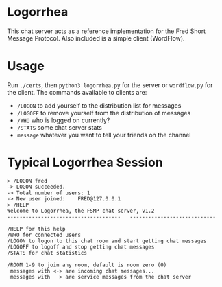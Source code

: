 # Logorrhea
This chat server acts as a reference implementation for the Fred Short Message Protocol.
Also included is a simple client (WordFlow).

# Usage
Run `./certs`, then `python3 logorrhea.py` for the server or `wordflow.py` for the client.
The commands available to clients are:
* `/LOGON` to add yourself to the distribution list for messages
* `/LOGOFF` to remove yourself from the distribution of messages
* `/WHO` who is logged on currently?
* `/STATS` some chat server stats
* `message` whatever you want to tell your friends on the channel

# Typical Logorrhea Session
```
> /LOGON fred
-> LOGON succeeded. 
-> Total number of users: 1
-> New user joined:    FRED@127.0.0.1
> /HELP
Welcome to Logorrhea, the FSMP chat server, v1.2
-------------------------------------   ----------------------------
 
/HELP for this help
/WHO for connected users
/LOGON to logon to this chat room and start getting chat messages
/LOGOFF to logoff and stop getting chat messages
/STATS for chat statistics
 
/ROOM 1-9 to join any room, default is room zero (0)
 messages with <-> are incoming chat messages...
 messages with   > are service messages from the chat server
```
